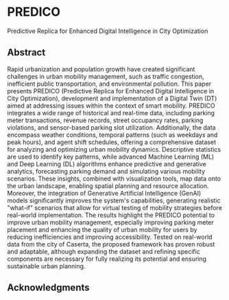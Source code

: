 # PREDICO
 Predictive Replica for Enhanced Digital Intelligence in City Optimization

## Abstract
Rapid urbanization and population growth have created significant challenges in urban mobility management, such as traffic congestion, inefficient public transportation, and environmental pollution. This paper presents PREDICO (Predictive Replica for Enhanced Digital Intelligence in City Optimization), development and implementation of a Digital Twin (DT) aimed at addressing issues within the context of smart mobility. PREDICO integrates a wide range of historical and real-time data, including parking meter transactions, revenue records, street occupancy rates, parking violations, and sensor-based parking slot utilization. Additionally, the data encompass weather conditions, temporal patterns (such as weekdays and peak hours), and agent shift schedules, offering a comprehensive dataset for analyzing and optimizing urban mobility dynamics. Descriptive statistics are used to identify key patterns, while advanced Machine Learning (ML) and Deep Learning (DL) algorithms enhance predictive and generative analytics, forecasting parking demand and simulating various mobility scenarios. These insights, combined with visualization tools, map data onto the urban landscape, enabling spatial planning and resource allocation. Moreover, the integration of Generative Artificial Intelligence (GenAI) models significantly improves the system's capabilities, generating realistic "what-if" scenarios that allow for virtual testing of mobility strategies before real-world implementation.
The results highlight the PREDICO potential to improve urban mobility management, especially improving parking meter placement and enhancing the quality of urban mobility for users by reducing inefficiencies and improving accessibility. Tested on real-world data from the city of Caserta, the proposed framework has proven robust and adaptable, although expanding the dataset and refining specific components are necessary for fully realizing its potential and ensuring sustainable urban planning.




## Acknowledgments
